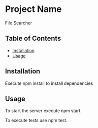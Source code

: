 # Project Name

File Searcher

## Table of Contents

- [Installation](#installation)
- [Usage](#usage)

## Installation

Execute npm install to install dependencies

## Usage

To start the server execute npm start.

To execute tests use npm test.
